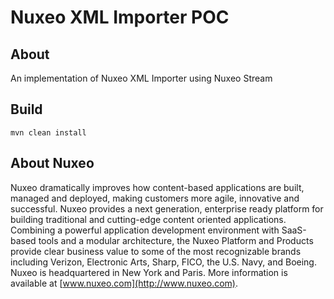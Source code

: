 # Nuxeo XML Importer POC

## About

An implementation of Nuxeo XML Importer using Nuxeo Stream

## Build

`mvn clean install`

## About Nuxeo
Nuxeo dramatically improves how content-based applications are built,
managed and deployed, making customers more agile,
innovative and successful. Nuxeo provides a next generation,
enterprise ready platform for building traditional and cutting-edge
content oriented applications. Combining a powerful application
development environment with SaaS-based tools and a modular
architecture, the Nuxeo Platform and Products provide clear business
value to some of the most recognizable brands including Verizon,
Electronic Arts, Sharp, FICO, the U.S. Navy, and Boeing.
Nuxeo is headquartered in New York and Paris.
More information is available at [www.nuxeo.com](http://www.nuxeo.com).